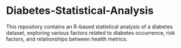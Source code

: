 # Diabetes-Statistical-Analysis
This repository contains an R-based statistical analysis of a diabetes dataset, exploring various factors related to diabetes occurrence, risk factors, and relationships between health metrics.
